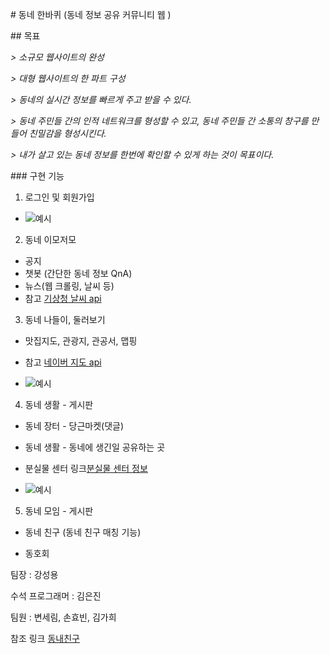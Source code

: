 \# 동네 한바퀴 (동네 정보 공유 커뮤니티 웹 )



\## 목표



*>* *소규모 웹사이트의 완성*

*>* *대형 웹사이트의 한 파트 구성*

*>* *동네의 실시간 정보를 빠르게 주고 받을 수 있다.*

*>* *동네 주민들 간의 인적 네트워크를 형성할 수 있고, 동네 주민들 간 소통의 창구를 만들어 친밀감을 형성시킨다.*

*>* *내가 살고 있는 동네 정보를 한번에 확인할 수 있게 하는 것이 목표이다.*



\### 구현 기능



1. 로그인 및 회원가입

- ![예시]()

2. 동네 이모저모

* 공지
* 챗봇 (간단한 동네 정보 QnA)
* 뉴스(웹 크롤링, 날씨 등)
*  참고 [기상청 날씨 api](http://www.kma.go.kr/weather/lifenindustry/sevice_rss.jsp)



3. 동네 나들이, 둘러보기

- 맛집지도, 관광지, 관공서, 맵핑

- 참고 [네이버 지도 api](https://www.ncloud.com/product/applicationService/maps)

* ![예시]()



4. 동네 생활 - 게시판

- 동네 장터 - 당근마켓(댓글)

- 동네 생활 - 동네에 생긴일 공유하는 곳

- 분실물 센터 링크[분실물 센터 정보](https://www.lost112.go.kr/)

* ![예시]()



5. 동네 모임 - 게시판

- 동네 친구 (동네 친구 매칭 기능)

- 동호회



팀장 : 강성용



수석 프로그래머 : 김은진



팀원 : 변세림, 손효빈, 김가희



참조 링크 [동내친구](https://localfriend.kr/)

